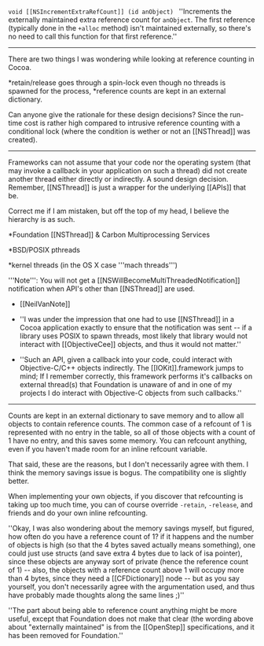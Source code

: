 <code>void [[NSIncrementExtraRefCount]] (id anObject)
</code>
''Increments the externally maintained extra reference count for <code>anObject</code>. The first reference (typically done in the <code>+alloc</code> method) isn't maintained externally, so there's no need to call this function for that first reference.''

----

There are two things I was wondering while looking at reference counting in Cocoa.

*retain/release goes through a spin-lock even though no threads is spawned for the process,
*reference counts are kept in an external dictionary.

Can anyone give the rationale for these design decisions? Since the run-time cost is rather high compared to intrusive reference counting with a conditional lock (where the condition is wether or not an [[NSThread]] was created).

----

Frameworks can not assume that your code nor the operating system (that may invoke a callback in your application on such a thread) did not create another thread either directly or indirectly. A sound design decision. Remember, [[NSThread]] is just a wrapper for the underlying [[APIs]] that be.

Correct me if I am mistaken, but off the top of my head, I believe the hierarchy is as such.


*Foundation [[NSThread]] & Carbon Multiprocessing Services

*BSD/POSIX pthreads

*kernel threads (in the OS X case '''mach threads''')




'''Note''': You will not get a [[NSWillBecomeMultiThreadedNotification]] notification when API's other than [[NSThread]] are used.

- [[NeilVanNote]]

- ''I was under the impression that one had to use [[NSThread]] in a Cocoa application exactly to ensure that the notification was sent -- if a library uses POSIX to spawn threads, most likely that library would not interact with [[ObjectiveCee]] objects, and thus it would not matter.''

- ''Such an API, given a callback into your code, could interact with Objective-C/C++ objects indirectly. The [[IOKit]].framework jumps to mind; If I remember correctly, this framework performs it's callbacks on external thread(s) that Foundation is unaware of and in one of my projects I do interact with Objective-C objects from such callbacks.''
----

Counts are kept in an external dictionary to save memory and to allow all objects to contain reference counts. The common case of a refcount of 1 is represented with no entry in the table, so all of those objects with a count of 1 have no entry, and this saves some memory. You can refcount anything, even if you haven't made room for an inline refcount variable.

That said, these are the reasons, but I don't necessarily agree with them. I think the memory savings issue is bogus. The compatibility one is slightly better.

When implementing your own objects, if you discover that refcounting is taking up too much time, you can of course override <code>-retain</code>, <code>-release</code>, and friends and do your own inline refcounting.

''Okay, I was also wondering about the memory savings myself, but figured, how often do you have a reference count of 1? if it happens and the number of objects is high (so that the 4 bytes saved actually means something), one could just use structs (and save extra 4 bytes due to lack of isa pointer), since these objects are anyway sort of private (hence the reference count of 1) -- also, the objects with a reference count above 1 will occupy more than 4 bytes, since they need a [[CFDictionary]] node -- but as you say yourself, you don't necessarily agree with the argumentation used, and thus have probably made thoughts along the same lines ;)''

''The part about being able to reference count anything might be more useful, except that Foundation does not make that clear (the wording above about "externally maintained" is from the [[OpenStep]] specifications, and it has been removed for Foundation.''